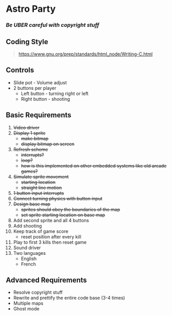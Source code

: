 # Astro Party

### ***Be UBER careful with copyright stuff***

## Coding Style

> https://www.gnu.org/prep/standards/html_node/Writing-C.html

## Controls
- Slide pot - Volume adjust
- 2 buttons per player
    - Left button - turning right or left
    - Right button - shooting

## Basic Requirements
1. ~~Video driver~~
1. ~~Display 1 sprite~~
    - ~~make bitmap~~
    - ~~display bitmap on screen~~
1. ~~Refresh scheme~~
    - ~~interrupts?~~
    - ~~loop?~~
    - ~~how is this implemented on other embedded systems like old arcade games?~~
1. ~~Simulate sprite movement~~
    - ~~starting location~~
    - ~~straight line motion~~
1. ~~1 button input interrupts~~
1. ~~Connect turning physics with button input~~
1. ~~Design base map~~
    - ~~sprites should obey the boundaries of the map~~
    - ~~set sprite starting location on base map~~
1. Add second sprite and all 4 buttons
1. Add shooting
1. Keep track of game score
    - reset position after every kill
1. Play to first 3 kills then reset game
1. Sound driver
1. Two languages
    - English
    - French

## Advanced Requirements
- Resolve copyright stuff
- Rewrite and prettify the entire code base (3-4 times)
- Multiple maps
- Ghost mode
